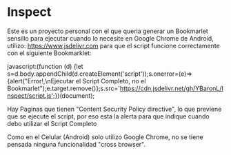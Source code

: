 # Inspect

Este es un proyecto personal con el que queria generar un Bookmarlet sensillo para ejecutar cuando lo necesite en Google Chrome de Android, utilizo: https://www.jsdelivr.com para que el script funcione correctamente con el siguiente Bookmarklet:

javascript:(function (d) {let s=d.body.appendChild(d.createElement('script'));s.onerror=(e)=>{alert("Error!,\nEjecutar el Script Completo, no el Bookmarlet");e.target.remove()};s.src='https://cdn.jsdelivr.net/gh/YBaronL/Inspect/script.js';})(document);

Hay Paginas que tienen "Content Security Policy directive", lo que previene que se ejecute el script, por eso esta la alerta para que indique cuando debo utilizar el Script Completo

Como en el Celular (Android) solo utilizo Google Chrome, no se tiene pensada ninguna funcionalidad "cross browser".
